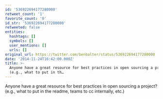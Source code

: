 ```yaml
---
id: '536922694177280000'
retweet_count: '1'
favorite_count: '0'
id_str: '536922694177280000'
retweeted: false
entities:
  hashtags: []
  symbols: []
  user_mentions: []
  urls: []
original_url: https://twitter.com/benbalter/status/536922694177280000
date: '2014-11-24T16:42:00.000Z'
title: >-
  Anyone have a great resource for best practices in open sourcing a project?
  (e.g., what to put in th…
---
```


Anyone have a great resource for best practices in open sourcing a project? (e.g., what to put in the readme, teams to cc internally, etc.)